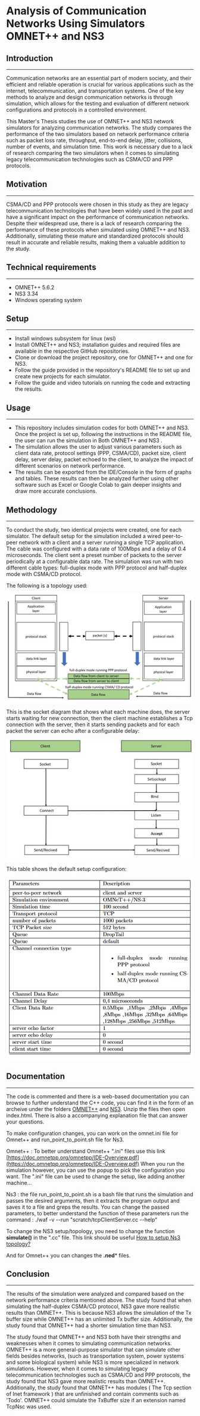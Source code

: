 # Analysis of Communication Networks Using Simulators OMNET++ and NS3

## Introduction
---------------------
Communication networks are an essential part of modern society, and their efficient and reliable operation is crucial for various applications such as the internet, telecommunication, and transportation systems. One of the key methods to analyze and design communication networks is through simulation, which allows for the testing and evaluation of different network configurations and protocols in a controlled environment.

This Master's Thesis studies the use of OMNET++ and NS3 network simulators for analyzing communication networks. The study compares the performance of the two simulators based on network performance criteria such as packet loss rate, throughput, end-to-end delay, jitter, collisions, number of events, and simulation time. This work is necessary due to a lack of research comparing the two simulators when it comes to simulating legacy telecommunication technologies such as CSMA/CD and PPP protocols.

## Motivation
---------------------
CSMA/CD and PPP protocols were chosen in this study as they are legacy telecommunication technologies that have been widely used in the past and have a significant impact on the performance of communication networks. Despite their widespread use, there is a lack of research comparing the performance of these protocols when simulated using OMNET++ and NS3. Additionally, simulating these mature and standardized protocols should result in accurate and reliable results, making them a valuable addition to the study.

## Technical requirements
---------------------
* OMNET++ 5.6.2 
* NS3 3.34
* Windows operating system

## Setup
---------------------
* Install windows subsystem for linux (wsl)
* Install OMNET++ and NS3; installation guides and required files are available in the respective GitHub repositories.
* Clone or download the project repository, one for OMNET++ and one for NS3.
* Follow the guide provided in the repository's README file to set up and create new projects for each simulator.
* Follow the guide and video tutorials on running the code and extracting the results.

## Usage
---------------------
* This repository includes simulation codes for both OMNET++ and NS3. Once the project is set up, following the instructions in the README file, the user can run the simulation in Both OMNET++ and  NS3 .
* The simulation allows the user to adjust various parameters such as client data rate, protocol settings (PPP, CSMA/CD), packet size, client delay, server delay, packet echoed to the client, to analyze the impact of different scenarios on network performance.
* The results can be exported from the IDE/Console in the form of graphs and tables. These results can then be analyzed further using other software such as Excel or Google Colab to gain deeper insights and draw more accurate conclusions.


## Methodology
---------------------
To conduct the study, two identical projects were created, one for each simulator. The default setup for the simulation included a wired peer-to-peer network with a client and a server running a single TCP application. The cable was configured with a data rate of 100Mbps and a delay of 0.4 microseconds. The client sent a preset number of packets to the server periodically at a configurable data rate. The simulation was run with two different cable types: full-duplex mode with PPP protocol and half-duplex mode with CSMA/CD protocol.

The following is a topology used:

![topology](topology.jpeg?raw=true "Title")

This is the socket diagram that shows what each machine does, the server starts waiting for new connection, then the client machine establishes a Tcp connection with the server, then it starts sending packets and for each packet the server can echo after a configurable delay:

![socket diagram](socket.jpeg?raw=true "Title")

This table shows the default setup configuration:

![setup](setup.png)


## Documentation
---------------------
The code is commented and there is a web-based documentation you can browse to further understand the C++ code, you can find it in the form of an archeive under the folders [OMNET++](./omnet++) and [NS3](./Ns3). Unzip the files then open index.html. There is also a accompanying explanation file that can answer your questions.

To make configuration changes, you can work on the omnet.ini file for Omnet++ and run_point_to_point.sh file for Ns3.

Omnet++ : To better understand Omnet++ ".ini" files use this link [https://doc.omnetpp.org/omnetpp/IDE-Overview.pdf](https://doc.omnetpp.org/omnetpp/IDE-Overview.pdf)
When you run the simulation however, you can use the popup to pick the configuration you want.
The ".ini" file can be used to change the setup, like adding another machine...

Ns3 : the file run_point_to_point.sh is a bash file that runs the simulation and passes the desired arguments, then
it extracts the program output and saves it to a file and greps the results.
You can change the passed parameters, to better understand the function of these parameters run the command :
./waf -v --run "scratch/tcpClientServer.cc --help"

To change the NS3 setup/topology, you need to change the function **simulate()** in the ".cc" file. This link should be useful [How to setup Ns3 topology?](https://www.nsnam.org/docs/tutorial/html/building-topologies.html)

And for Omnet++ you can changes the **.ned*** files.

## Conclusion
---------------------
The results of the simulation were analyzed and compared based on the network performance criteria mentioned above.
The study found that when simulating the half-duplex CSMA/CD protocol, NS3 gave more realistic results than OMNET++. This is because NS3 allows the simulation of the Tx buffer size while OMNET++ has an unlimited Tx buffer size. Additionally, the study found that OMNET++ had a shorter simulation time than NS3.

The study found that OMNET++ and NS3 both have their strengths and weaknesses when it comes to simulating communication networks. OMNET++ is a more general-purpose simulator that can simulate other fields besides networks, (such as transportation system, power systems and some biological system) while NS3 is more specialized in network simulations. However, when it comes to simulating legacy telecommunication technologies such as CSMA/CD and PPP protocols, the study found that NS3 gave more realistic results than OMNET++. Additionally, the study found that OMNET++ has modules ( The Tcp section of Inet framework ) that are unfinished and contain comments such as 'Todo'. OMNET++ could simulate the TxBuffer size if an extension named TcpNsc was used.
